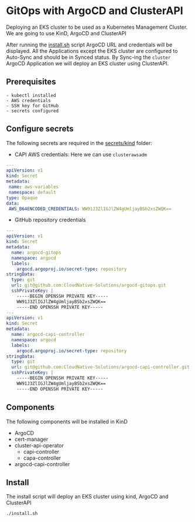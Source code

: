 # GitOps with ArgoCD and ClusterAPI

Deploying an EKS cluster to be used as a Kubernetes Management Cluster.
We are going to use KinD, ArgoCD and ClusterAPI

After running the [install.sh](install.sh) script ArgoCD URL and credentials will be displayed.
All the Applications except the EKS cluster are configured to Auto-Sync and should be in Synced status.
By Sync-ing the `cluster` ArgoCD Application we will deploy an EKS cluster using ClusterAPI.

## Prerequisites

    - kubectl installed
    - AWS credentials
    - SSH key for GitHub
    - secrets configured

## Configure secrets

The following secrets are required in the [secrets/kind](secrets/kind) folder:

* CAPI AWS credentials:
Here we can use `clusterawsadm`

```yaml
---
apiVersion: v1
kind: Secret
metadata:
 name: aws-variables
 namespace: default
type: Opaque
data:
 AWS_B64ENCODED_CREDENTIALS: WW91J3ZlIGJlZW4gUmljayBSb2xsZWQK==
```

* GitHub repository credentials

```yaml
---
apiVersion: v1
kind: Secret
metadata:
  name: argocd-gitops
  namespace: argocd
  labels:
    argocd.argoproj.io/secret-type: repository
stringData:
  type: git
  url: git@github.com:CloudNative-Solutions/argocd-gitops.git
  sshPrivateKey: |
    -----BEGIN OPENSSH PRIVATE KEY-----
    WW91J3ZlIGJlZW4gUmljayBSb2xsZWQK==
    -----END OPENSSH PRIVATE KEY-----
---
apiVersion: v1
kind: Secret
metadata:
  name: argocd-capi-controller
  namespace: argocd
  labels:
    argocd.argoproj.io/secret-type: repository
stringData:
  type: git
  url: git@github.com:CloudNative-Solutions/argocd-capi-controller.git
  sshPrivateKey: |
    -----BEGIN OPENSSH PRIVATE KEY-----
    WW91J3ZlIGJlZW4gUmljayBSb2xsZWQK==
    -----END OPENSSH PRIVATE KEY-----
```

## Components

The following components will be installed in KinD

* ArgoCD
* cert-manager
* cluster-api-operator
  * capi-controller
  * capa-controller
* argocd-capi-controller

## Install

The install script will deploy an EKS cluster using kind, ArgoCD and ClusterAPI

```bash
./install.sh
```
